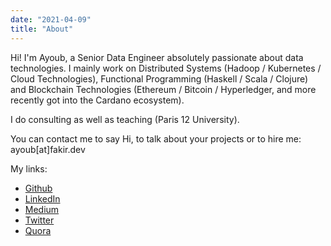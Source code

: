 ```yaml
---
date: "2021-04-09"
title: "About"
---
```

Hi! I'm Ayoub, a Senior Data Engineer absolutely passionate about data technologies. I mainly work on Distributed Systems (Hadoop / Kubernetes / Cloud Technologies), Functional Programming (Haskell / Scala / Clojure) and Blockchain Technologies (Ethereum / Bitcoin / Hyperledger, and more recently got into the Cardano ecosystem).

I do consulting as well as teaching (Paris 12 University).

You can contact me to say Hi, to talk about your projects or to hire me: ayoub[at]fakir.dev

My links:

* [Github](https://github.com/fakirAyoub)
* [LinkedIn](https://linkedin.com/in/afakir)
* [Medium](https://medium.com/@AyoubFakir/)
* [Twitter](https://twitter.com/the_cryptodata)
* [Quora](https://www.quora.com/profile/Ayoub-Fakir)

